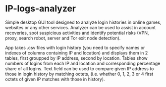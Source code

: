 # IP-logs-analyzer
Simple desktop GUI tool designed to analyze login histories in online games, websites or any other services. 
Analyzer can be used to assist in account recoveries, spot suspicious activities and identify potential risks (VPN, proxy, search robot, server and Tor exit node detection).

App takes .csv files with login history (you need to specify names or indexes of columns containing IP and location) and displays them in 2 tables, first groupped by IP address, second by location. Tables show numbers of logins from each IP and location and corresponding percentage share of all logins.
Text field can be used to compare given IP address to those in login history by matching octets, (i.e. whether 0, 1, 2, 3 or 4 first octets of given IP matches with those in history).

